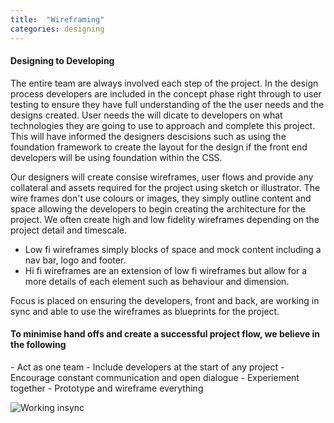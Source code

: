 ```yaml
---
title:  "Wireframing"
categories: designing
---
```


<h4>Designing to Developing</h4>
The entire team are always involved each step of the project. In the design process developers are included in the concept phase right through to user testing to ensure they have full understanding of the the user needs and the designs created. User needs the will dicate to developers on what technologies they are going to use to approach and complete this project. This will have informed the designers descisions such as using the foundation framework to create the layout for the design if the front end developers will be using foundation within the CSS. 

Our designers will create consise wireframes, user flows and provide any collateral and assets required for the project using sketch or illustrator. The wire frames don't use colours or images, they simply outline content and space allowing the developers to begin creating the architecture for the project. We often create high and low fidelity wireframes depending on the project detail and timescale. 

- Low fi wireframes simply blocks of space and mock content including a nav bar, logo and footer.
- Hi fi wireframes are an extension of low fi wireframes but allow for a more details of each element such as behaviour and dimension.

Focus is placed on ensuring the developers, front and back, are working in sync and able to use the wireframes as blueprints for the project.

<h4>To minimise hand offs and create a successful project flow, we believe in the following</h4> 
- Act as one team
- Include developers at the start of any project
- Encourage constant communication and open dialogue
- Experiement together
- Prototype and wireframe everything 

![Working insync](https://pbs.twimg.com/media/CaUMmRqWwAAQQ-t.jpg:large)
